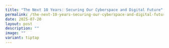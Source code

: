 ```yaml
---
title: "The Next 10 Years: Securing Our Cyberspace and Digital Future"
permalink: /the-next-10-years-securing-our-cyberspace-and-digital-future/
date: 2025-07-20
layout: post
description: ""
image: ""
variant: tiptap
---
```

